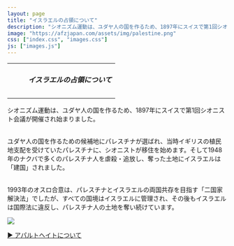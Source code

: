 ```yaml
---
layout: page
title: "イスラエルの占領について"
description: "シオニズム運動は、ユダヤ人の国を作るため、1897年にスイスで第1回シオニスト会議が開催され始まりました。ユダヤ人の国を作るための候補地にパレスチナが選ばれ、当時イギリスの植民地支配を受けていたパレスチナに、シオニストが移住を始めます。そして1948年のナクバで多くのパレスチナ人を虐殺・追放し、奪った土地にイスラエルは「建国」されました。"
image: "https://afzjapan.com/assets/img/palestine.png"
css: ["index.css", "images.css"]
js: ["images.js"]
---
```


<table style="table-layout: fixed; width: 100%; min-height: 80px" class="grad">
  <tr style="padding: 0; margin:0; max-height: 80px;">
    <td><div style="margin-left: 40px"><h5><span class="afz-heading-colored">イスラエルの占領について</span></h5></div>
    </td>
  </tr>
</table>

<div class="page">

<p>
シオニズム運動は、ユダヤ人の国を作るため、1897年にスイスで第1回シオニスト会議が開催され始まりました。<br /><br />

ユダヤ人の国を作るための候補地にパレスチナが選ばれ、当時イギリスの植民地支配を受けていたパレスチナに、シオニストが移住を始めます。そして1948年のナクバで多くのパレスチナ人を虐殺・追放し、奪った土地にイスラエルは「建国」されました。<br /><br />

1993年のオスロ合意は、パレスチナとイスラエルの両国共存を目指す「二国家解決法」でしたが、すべての国境はイスラエルに管理され、その後もイスラエルは国際法に違反し、パレスチナ人の土地を奪い続けています。
</p>

<img src="{{site.baseurl}}/assets/img/palestine.png" style="max-width:100%;">

<p>
  <a href="/apartheid">▶︎ アパルトヘイトについて</a>
</p>

</div>
